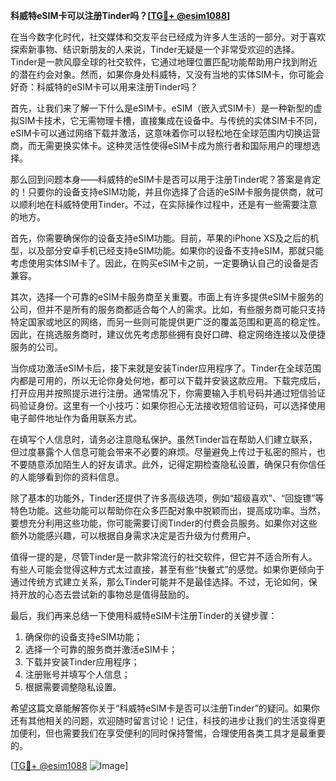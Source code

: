 **科威特eSIM卡可以注册Tinder吗？[[TG💪+ @esim1088](https://t.me/s/esim1088)]**

在当今数字化时代，社交媒体和交友平台已经成为许多人生活的一部分。对于喜欢探索新事物、结识新朋友的人来说，Tinder无疑是一个非常受欢迎的选择。Tinder是一款风靡全球的社交软件，它通过地理位置匹配功能帮助用户找到附近的潜在约会对象。然而，如果你身处科威特，又没有当地的实体SIM卡，你可能会好奇：科威特的eSIM卡可以用来注册Tinder吗？

首先，让我们来了解一下什么是eSIM卡。eSIM（嵌入式SIM卡）是一种新型的虚拟SIM卡技术，它无需物理卡槽，直接集成在设备中。与传统的实体SIM卡不同，eSIM卡可以通过网络下载并激活，这意味着你可以轻松地在全球范围内切换运营商，而无需更换实体卡。这种灵活性使得eSIM卡成为旅行者和国际用户的理想选择。

那么回到问题本身——科威特的eSIM卡是否可以用于注册Tinder呢？答案是肯定的！只要你的设备支持eSIM功能，并且你选择了合适的eSIM卡服务提供商，就可以顺利地在科威特使用Tinder。不过，在实际操作过程中，还是有一些需要注意的地方。

首先，你需要确保你的设备支持eSIM功能。目前，苹果的iPhone XS及之后的机型，以及部分安卓手机已经支持eSIM功能。如果你的设备不支持eSIM，那就只能考虑使用实体SIM卡了。因此，在购买eSIM卡之前，一定要确认自己的设备是否兼容。

其次，选择一个可靠的eSIM卡服务商至关重要。市面上有许多提供eSIM卡服务的公司，但并不是所有的服务商都适合每个人的需求。比如，有些服务商可能只支持特定国家或地区的网络，而另一些则可能提供更广泛的覆盖范围和更高的稳定性。因此，在挑选服务商时，建议优先考虑那些拥有良好口碑、稳定网络连接以及便捷服务的公司。

当你成功激活eSIM卡后，接下来就是安装Tinder应用程序了。Tinder在全球范围内都是可用的，所以无论你身处何地，都可以下载并安装这款应用。下载完成后，打开应用并按照提示进行注册。通常情况下，你需要输入手机号码并通过短信验证码验证身份。这里有一个小技巧：如果你担心无法接收短信验证码，可以选择使用电子邮件地址作为备用联系方式。

在填写个人信息时，请务必注意隐私保护。虽然Tinder旨在帮助人们建立联系，但过度暴露个人信息可能会带来不必要的麻烦。尽量避免上传过于私密的照片，也不要随意添加陌生人的好友请求。此外，记得定期检查隐私设置，确保只有你信任的人能够看到你的资料信息。

除了基本的功能外，Tinder还提供了许多高级选项，例如“超级喜欢”、“回旋镖”等特色功能。这些功能可以帮助你在众多匹配对象中脱颖而出，提高成功率。当然，要想充分利用这些功能，你可能需要订阅Tinder的付费会员服务。如果你对这些额外功能感兴趣，可以根据自身需求决定是否升级为付费用户。

值得一提的是，尽管Tinder是一款非常流行的社交软件，但它并不适合所有人。有些人可能会觉得这种方式太过直接，甚至有些“快餐式”的感觉。如果你更倾向于通过传统方式建立关系，那么Tinder可能并不是最佳选择。不过，无论如何，保持开放的心态去尝试新的事物总是值得鼓励的。

最后，我们再来总结一下使用科威特eSIM卡注册Tinder的关键步骤：
1. 确保你的设备支持eSIM功能；
2. 选择一个可靠的服务商并激活eSIM卡；
3. 下载并安装Tinder应用程序；
4. 注册账号并填写个人信息；
5. 根据需要调整隐私设置。

希望这篇文章能解答你关于“科威特eSIM卡是否可以注册Tinder”的疑问。如果你还有其他相关的问题，欢迎随时留言讨论！记住，科技的进步让我们的生活变得更加便利，但也需要我们在享受便利的同时保持警惕，合理使用各类工具才是最重要的。

[[TG💪+ @esim1088](https://t.me/s/esim1088) ![Image](https://i.postimg.cc/4NQfJmqS/Snipaste-2025-05-13-00-14-12.png)]